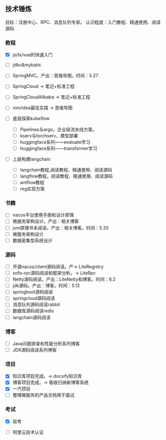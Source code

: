 ## 技术锤炼
目标：注册中心、RPC、消息队列专家。
认识程度：入门教程、精通使用、阅读源码

### 教程
- [X] js/ts/vue的快速入门
- [ ] jdbc&mybatis
- [ ] SpringMVC。产出：思维导图。时间：5.27
- [ ] SpringCloud -> 笔记+标准工程
- [ ] SpringCloudAlibaba -> 笔记+标准工程
- [ ] vim/idea最佳实践 -> 思维导图

- [ ] 底层探索kubeflow
  - [ ] Pipelines与argo，企业级流水线方案。
  - [ ] kserv与torchserv，模型部署
  - [ ] huggingface系列——evaluate学习
  - [ ] huggingface系列——transformer学习
- [ ] 上层构建langchain
  - [ ] langchain教程,阅读教程、精通使用、阅读源码
  - [ ] langflow教程，阅读教程、精通使用、阅读源码
  - [ ] antflow教程
  - [ ] reg实现方案

### 书籍
- [ ] nacos平台使用手册和设计原理
- [ ] 微服务架构设计。产出：相关博客
- [ ] jvm原理书本阅读。产出：相关博客。时间：5.20
- [ ] 微服务架构设计
- [ ] 数据密集型系统设计
### 源码
- [ ] 开源nacos/client源码阅读。产-> LiteRegistry
- [ ] sofa-rpc源码阅读和框架分析。-> LiteRpc
- [ ] Netty源码阅读。产出：LiteNetty和博客。时间：6.2
- [ ] jdk源码。产出：博客。时间：5.13
- [ ] springboot源码阅读
- [ ] springcloud源码阅读
- [ ] 消息队列源码阅读rabbit
- [ ] 数据库源码阅读redis
- [ ] langchain源码阅读
### 博客
- [ ] Java问题排查和性能分析系列博客
- [ ] JDK源码阅读系列博客
### 项目
- [X] 知识库项目完成。->  docsify知识库
- [X] 博客项目完成。->  吸收归纳新博客系统
- [X] 一汽项目
- [ ] 整理微服务的产品文档用于面试
### 考试
- [x] 软考
- [ ] 阿里云技术认证

